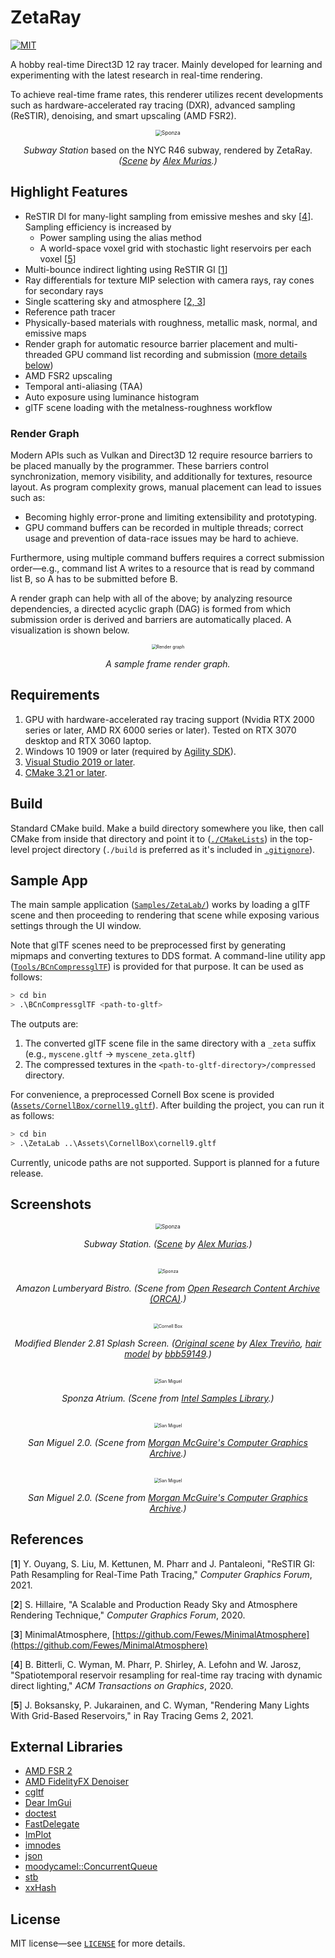 # ZetaRay
[![MIT](https://img.shields.io/badge/license-MIT-blue.svg)](https://opensource.org/licenses/MIT)

A hobby real-time Direct3D 12 ray tracer. Mainly developed for learning and experimenting with the latest research in real-time rendering. 

To achieve real-time frame rates, this renderer utilizes recent developments such as hardware-accelerated ray tracing (DXR), advanced sampling (ReSTIR), denoising, and smart upscaling (AMD FSR2).

<div align="center">
  <img src="Assets/Images/8.png?raw=true" alt="Sponza" style="zoom:60%"/>
  <p style="text-align: center;"><i>Subway Station</i> based on the NYC R46 subway, rendered by ZetaRay. <i>(<a href="https://sketchfab.com/3d-models/free-subway-station-r46-subway-ae5aadde1c6f48a19b32b309417a669b">Scene</a> by <a href="https://sketchfab.com/Xlay3D">Alex Murias</a>.)</i></p>
</div>

## Highlight Features

 - ReSTIR DI for many-light sampling from emissive meshes and sky [[4](#references)]. Sampling efficiency is increased by
   - Power sampling using the alias method
   - A world-space voxel grid with stochastic light reservoirs per each voxel [[5](#references)]
 - Multi-bounce indirect lighting using ReSTIR GI [[1](#references)]
 - Ray differentials for texture MIP selection with camera rays, ray cones for secondary rays
 - Single scattering sky and atmosphere [[2, 3](#references)]
 - Reference path tracer
 - Physically-based materials with roughness, metallic mask, normal, and emissive maps
 - Render graph for automatic resource barrier placement and multi-threaded GPU command list recording and submission ([more details below](#render-graph))
 - AMD FSR2 upscaling
 - Temporal anti-aliasing (TAA)
 - Auto exposure using luminance histogram
 - glTF scene loading with the metalness-roughness workflow

### Render Graph

Modern APIs such as Vulkan and Direct3D 12 require resource barriers to be placed manually by the programmer. These barriers control synchronization, memory visibility, and additionally for textures, resource layout. As program complexity grows, manual placement can lead to issues such as:
   - Becoming highly error-prone and limiting extensibility and prototyping.
   - GPU command buffers can be recorded in multiple threads; correct usage and prevention of data-race issues may be hard to achieve.
    
Furthermore, using multiple command buffers requires a correct submission order—e.g., command list A writes to a resource that is read by command list B, so A has to be submitted before B. 

A render graph can help with all of the above; by analyzing resource dependencies, a directed acyclic graph (DAG) is formed from which submission order is derived and barriers are automatically placed. A visualization is shown below.

<div align="center">
  <img src="Assets/Images/6.png?raw=true" alt="Render graph" style="zoom:50%"/>
  <p style="text-align: center;"><i>A sample frame render graph.</i></p>
</div>

## Requirements

1. GPU with hardware-accelerated ray tracing support (Nvidia RTX 2000 series or later, AMD RX 6000 series or later). Tested on RTX 3070 desktop and RTX 3060 laptop.
2. Windows 10 1909 or later (required by [Agility SDK](https://devblogs.microsoft.com/directx/gettingstarted-dx12agility/)).
3. [Visual Studio 2019 or later](https://visualstudio.microsoft.com/downloads/).
4. [CMake 3.21 or later](https://cmake.org/download/).

## Build

Standard CMake build. Make a build directory somewhere you like, then call CMake from inside that directory and point it to ([`./CMakeLists`](./CMakeLists.txt)) in the top-level project directory (`./build` is preferred as it's included in [`.gitignore`](./.gitignore)).

## Sample App

The main sample application ([`Samples/ZetaLab/`](./Samples/ZetaLab/)) works by loading a glTF scene and then proceeding to rendering that scene while exposing various settings through the UI window. 

Note that glTF scenes need to be preprocessed first by generating mipmaps and converting textures to DDS format. A command-line utility app ([`Tools/BCnCompressglTF`](./Tools/BCnCompressglTF/)) is provided for that purpose. It can be used as follows:

```bash
> cd bin
> .\BCnCompressglTF <path-to-gltf>
```
The outputs are:
1. The converted glTF scene file in the same directory with a `_zeta` suffix (e.g., `myscene.gltf` -> `myscene_zeta.gltf`) 
2. The compressed textures in the `<path-to-gltf-directory>/compressed` directory.

For convenience, a preprocessed Cornell Box scene is provided ([`Assets/CornellBox/cornell9.gltf`](./Assets/CornellBox/cornell9.gltf)). After building the project, you can run it as follows:
```bash
> cd bin
> .\ZetaLab ..\Assets\CornellBox\cornell9.gltf
```

Currently, unicode paths are not supported. Support is planned for a future release.

## Screenshots

<div align="center">
  <img src="Assets/Images/2.png?raw=true" alt="Sponza" style="zoom:60%"/>
  <p style="text-align: center;"><i>Subway Station. (<a href="https://sketchfab.com/3d-models/free-subway-station-r46-subway-ae5aadde1c6f48a19b32b309417a669b">Scene</a> by <a href="https://sketchfab.com/Xlay3D">Alex Murias</a>.)</i></p>

  </br>

  <img src="Assets/Images/5.png?raw=true" alt="Sponza" style="zoom:50%"/>
  <p style="text-align: center;"><i>Amazon Lumberyard Bistro. (Scene from <a href="http://developer.nvidia.com/orca/amazon-lumberyard-bistro">Open Research Content Archive (ORCA)</a>.)</i></p>

  </br>

  <img src="Assets/Images/9.png?raw=true" alt="Cornell Box" style="zoom:50%"/>
  <p style="text-align: center;"><i>Modified Blender 2.81 Splash Screen. (<a href="https://cloud.blender.org/p/gallery/5dd6d7044441651fa3decb56">Original scene</a> by <a href="http://www.aendom.com/">Alex Treviño</a>, <a href="https://sketchfab.com/3d-models/ported-hair-e8eb76ad3c8f46f8aee7ceb076f05972">hair model</a> by <a href="https://sketchfab.com/bbb59149">bbb59149</a>.)</i></p>

  </br>

  <img src="Assets/Images/3.png?raw=true" alt="San Miguel" style="zoom:50%"/>
  <p style="text-align: center;"><i>Sponza Atrium. (Scene from <a href="https://www.intel.com/content/www/us/en/developer/topic-technology/graphics-research/samples.html">Intel Samples Library</a>.)</i></p>

  </br>

  <img src="Assets/Images/7.png?raw=true" alt="San Miguel" style="zoom:50%"/>
  <p style="text-align: center;"><i>San Miguel 2.0. (Scene from <a href="https://casual-effects.com/data">Morgan McGuire's Computer Graphics Archive</a>.)</i></p>

  </br>

  <img src="Assets/Images/4.jpg?raw=true" alt="San Miguel" style="zoom:50%"/>
  <p style="text-align: center;"><i>San Miguel 2.0. (Scene from <a href="https://casual-effects.com/data">Morgan McGuire's Computer Graphics Archive</a>.)</i></p>

</div>

## References
[**1**] Y. Ouyang, S. Liu, M. Kettunen, M. Pharr and J. Pantaleoni, "ReSTIR GI: Path Resampling for Real-Time Path Tracing," *Computer Graphics Forum*, 2021.

[**2**] S. Hillaire, "A Scalable and Production Ready Sky and Atmosphere Rendering Technique," *Computer Graphics Forum*, 2020.

[**3**] MinimalAtmosphere, [https://github.com/Fewes/MinimalAtmosphere](https://github.com/Fewes/MinimalAtmosphere)

[**4**] B. Bitterli, C. Wyman, M. Pharr, P. Shirley, A. Lefohn and W. Jarosz, "Spatiotemporal reservoir resampling for real-time ray tracing with 
dynamic direct lighting," *ACM Transactions on Graphics*, 2020.

[**5**] J. Boksansky, P. Jukarainen, and C. Wyman, "Rendering Many Lights With Grid-Based Reservoirs," in Ray Tracing Gems 2, 2021.

## External Libraries

- [AMD FSR 2](https://github.com/GPUOpen-Effects/FidelityFX-FSR2)
- [AMD FidelityFX Denoiser](https://github.com/GPUOpen-Effects/FidelityFX-Denoiser)
- [cgltf](https://github.com/jkuhlmann/cgltf)
- [Dear ImGui](https://github.com/ocornut/imgui)
- [doctest](https://github.com/doctest/doctest)
- [FastDelegate](https://www.codeproject.com/Articles/7150/Member-Function-Pointers-and-the-Fastest-Possible)
- [ImPlot](https://github.com/epezent/implot)
- [imnodes](https://github.com/Nelarius/imnodes)
- [json](https://github.com/nlohmann/json)
- [moodycamel::ConcurrentQueue](https://github.com/cameron314/concurrentqueue)
- [stb](https://github.com/nothings/stb)
- [xxHash](https://github.com/Cyan4973/xxHash)

## License

MIT license—see [`LICENSE`](./LICENSE) for more details.